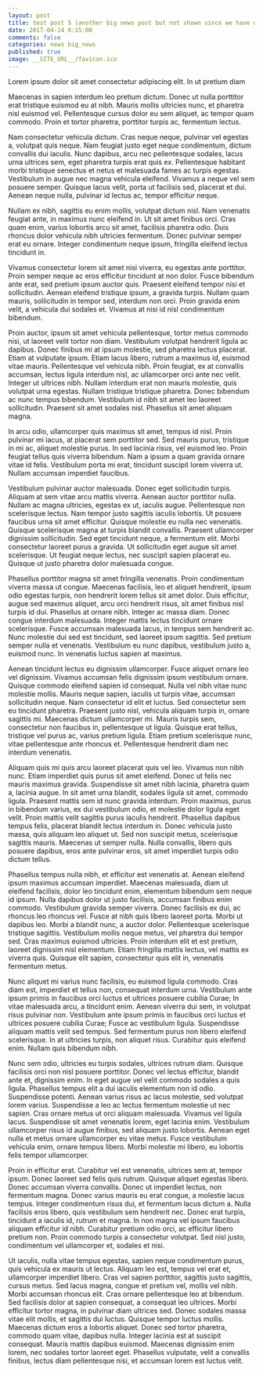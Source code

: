 ```yaml
---
layout: post
title: test post 5 (another big news post but not shown since we have one already)
date: 2017-04-14 0:15:00
comments: false
categories: news big_news
published: true
image: __SITE_URL__/favicon.ico
---
```

Lorem ipsum dolor sit amet consectetur adipiscing elit. In ut pretium diam<!--more-->

Maecenas in sapien interdum leo pretium dictum. Donec ut nulla porttitor erat tristique euismod eu at nibh. Mauris mollis ultricies nunc, et pharetra nisl euismod vel. Pellentesque cursus dolor eu sem aliquet, ac tempor quam commodo. Proin et tortor pharetra, porttitor turpis ac, fermentum lectus.



Nam consectetur vehicula dictum. Cras neque neque, pulvinar vel egestas a, volutpat quis neque. Nam feugiat justo eget neque condimentum, dictum convallis dui iaculis. Nunc dapibus, arcu nec pellentesque sodales, lacus urna ultrices sem, eget pharetra turpis erat quis ex. Pellentesque habitant morbi tristique senectus et netus et malesuada fames ac turpis egestas. Vestibulum in augue nec magna vehicula eleifend. Vivamus a neque vel sem posuere semper. Quisque lacus velit, porta ut facilisis sed, placerat et dui. Aenean neque nulla, pulvinar id lectus ac, tempor efficitur neque.

Nullam ex nibh, sagittis eu enim mollis, volutpat dictum nisl. Nam venenatis feugiat ante, in maximus nunc eleifend in. Ut sit amet finibus orci. Cras quam enim, varius lobortis arcu sit amet, facilisis pharetra odio. Duis rhoncus dolor vehicula nibh ultricies fermentum. Donec pulvinar semper erat eu ornare. Integer condimentum neque ipsum, fringilla eleifend lectus tincidunt in.

Vivamus consectetur lorem sit amet nisi viverra, eu egestas ante porttitor. Proin semper neque ac eros efficitur tincidunt at non dolor. Fusce bibendum ante erat, sed pretium ipsum auctor quis. Praesent eleifend tempor nisi et sollicitudin. Aenean eleifend tristique ipsum, a gravida turpis. Nullam quam mauris, sollicitudin in tempor sed, interdum non orci. Proin gravida enim velit, a vehicula dui sodales et. Vivamus at nisi id nisl condimentum bibendum.

Proin auctor, ipsum sit amet vehicula pellentesque, tortor metus commodo nisi, ut laoreet velit tortor non diam. Vestibulum volutpat hendrerit ligula ac dapibus. Donec finibus mi at ipsum molestie, sed pharetra lectus placerat. Etiam at vulputate ipsum. Etiam lacus libero, rutrum a maximus id, euismod vitae mauris. Pellentesque vel vehicula nibh. Proin feugiat, ex at convallis accumsan, lectus ligula interdum nisl, ac ullamcorper orci ante nec velit. Integer ut ultrices nibh. Nullam interdum erat non mauris molestie, quis volutpat urna egestas. Nullam tristique tristique pharetra. Donec bibendum ac nunc tempus bibendum. Vestibulum id nibh sit amet leo laoreet sollicitudin. Praesent sit amet sodales nisl. Phasellus sit amet aliquam magna.

In arcu odio, ullamcorper quis maximus sit amet, tempus id nisl. Proin pulvinar mi lacus, at placerat sem porttitor sed. Sed mauris purus, tristique in mi ac, aliquet molestie purus. In sed lacinia risus, vel euismod leo. Proin feugiat tellus quis viverra bibendum. Nam a ipsum a quam gravida ornare vitae id felis. Vestibulum porta mi erat, tincidunt suscipit lorem viverra ut. Nullam accumsan imperdiet faucibus.

Vestibulum pulvinar auctor malesuada. Donec eget sollicitudin turpis. Aliquam at sem vitae arcu mattis viverra. Aenean auctor porttitor nulla. Nullam ac magna ultricies, egestas ex ut, iaculis augue. Pellentesque non scelerisque lectus. Nam tempor justo sagittis iaculis lobortis. Ut posuere faucibus urna sit amet efficitur. Quisque molestie eu nulla nec venenatis. Quisque scelerisque magna at turpis blandit convallis. Praesent ullamcorper dignissim sollicitudin. Sed eget tincidunt neque, a fermentum elit. Morbi consectetur laoreet purus a gravida. Ut sollicitudin eget augue sit amet scelerisque. Ut feugiat neque lectus, nec suscipit sapien placerat eu. Quisque ut justo pharetra dolor malesuada congue.

Phasellus porttitor magna sit amet fringilla venenatis. Proin condimentum viverra massa ut congue. Maecenas facilisis, leo et aliquet hendrerit, ipsum odio egestas turpis, non hendrerit lorem tellus sit amet dolor. Duis efficitur, augue sed maximus aliquet, arcu orci hendrerit risus, sit amet finibus nisl turpis id dui. Phasellus at ornare nibh. Integer ac massa diam. Donec congue interdum malesuada. Integer mattis lectus tincidunt ornare scelerisque. Fusce accumsan malesuada lacus, in tempus sem hendrerit ac. Nunc molestie dui sed est tincidunt, sed laoreet ipsum sagittis. Sed pretium semper nulla et venenatis. Vestibulum eu nunc dapibus, vestibulum justo a, euismod nunc. In venenatis luctus sapien at maximus.

Aenean tincidunt lectus eu dignissim ullamcorper. Fusce aliquet ornare leo vel dignissim. Vivamus accumsan felis dignissim ipsum vestibulum ornare. Quisque commodo eleifend sapien id consequat. Nulla vel nibh vitae nunc molestie mollis. Mauris neque sapien, iaculis ut turpis vitae, accumsan sollicitudin neque. Nam consectetur id elit et luctus. Sed consectetur sem eu tincidunt pharetra. Praesent justo nisl, vehicula aliquam turpis in, ornare sagittis mi. Maecenas dictum ullamcorper mi. Mauris turpis sem, consectetur non faucibus in, pellentesque ut ligula. Quisque erat tellus, tristique vel purus ac, varius pretium ligula. Etiam pretium scelerisque nunc, vitae pellentesque ante rhoncus et. Pellentesque hendrerit diam nec interdum venenatis.

Aliquam quis mi quis arcu laoreet placerat quis vel leo. Vivamus non nibh nunc. Etiam imperdiet quis purus sit amet eleifend. Donec ut felis nec mauris maximus gravida. Suspendisse sit amet nibh lacinia, pharetra quam a, lacinia augue. In sit amet urna blandit, sodales ligula sit amet, commodo ligula. Praesent mattis sem id nunc gravida interdum. Proin maximus, purus in bibendum varius, ex dui vestibulum odio, et molestie dolor ligula eget velit. Proin mattis velit sagittis purus iaculis hendrerit. Phasellus dapibus tempus felis, placerat blandit lectus interdum in. Donec vehicula justo massa, quis aliquam leo aliquet ut. Sed non suscipit metus, scelerisque sagittis mauris. Maecenas ut semper nulla. Nulla convallis, libero quis posuere dapibus, eros ante pulvinar eros, sit amet imperdiet turpis odio dictum tellus.

Phasellus tempus nulla nibh, et efficitur est venenatis at. Aenean eleifend ipsum maximus accumsan imperdiet. Maecenas malesuada, diam ut eleifend facilisis, dolor leo tincidunt enim, elementum bibendum sem neque id ipsum. Nulla dapibus dolor ut justo facilisis, accumsan finibus enim commodo. Vestibulum gravida semper viverra. Donec facilisis ex dui, ac rhoncus leo rhoncus vel. Fusce at nibh quis libero laoreet porta. Morbi ut dapibus leo. Morbi a blandit nunc, a auctor dolor. Pellentesque scelerisque tristique sagittis. Vestibulum mollis neque metus, vel pharetra dui tempor sed. Cras maximus euismod ultricies. Proin interdum elit et est pretium, laoreet dignissim nisl elementum. Etiam fringilla mattis lectus, vel mattis ex viverra quis. Quisque elit sapien, consectetur quis elit in, venenatis fermentum metus.

Nunc aliquet mi varius nunc facilisis, eu euismod ligula commodo. Cras diam est, imperdiet et tellus non, consequat interdum urna. Vestibulum ante ipsum primis in faucibus orci luctus et ultrices posuere cubilia Curae; In vitae malesuada arcu, a tincidunt enim. Aenean viverra dui sem, in volutpat risus pulvinar non. Vestibulum ante ipsum primis in faucibus orci luctus et ultrices posuere cubilia Curae; Fusce ac vestibulum ligula. Suspendisse aliquam mattis velit sed tempus. Sed fermentum purus non libero eleifend scelerisque. In at ultricies turpis, non aliquet risus. Curabitur quis eleifend enim. Nullam quis bibendum nibh.

Nunc sem odio, ultricies eu turpis sodales, ultrices rutrum diam. Quisque facilisis orci non nisl posuere porttitor. Donec vel lectus efficitur, blandit ante et, dignissim enim. In eget augue vel velit commodo sodales a quis ligula. Phasellus tempus elit a dui iaculis elementum non id odio. Suspendisse potenti. Aenean varius risus ac lacus molestie, sed volutpat lorem varius. Suspendisse a leo ac lectus fermentum molestie ut nec sapien. Cras ornare metus ut orci aliquam malesuada. Vivamus vel ligula lacus. Suspendisse sit amet venenatis lorem, eget lacinia enim. Vestibulum ullamcorper risus id augue finibus, sed aliquam justo lobortis. Aenean eget nulla et metus ornare ullamcorper eu vitae metus. Fusce vestibulum vehicula enim, ornare tempus libero. Morbi molestie mi libero, eu lobortis felis tempor ullamcorper.

Proin in efficitur erat. Curabitur vel est venenatis, ultrices sem at, tempor ipsum. Donec laoreet sed felis quis rutrum. Quisque aliquet egestas libero. Donec accumsan viverra convallis. Donec ut imperdiet lectus, non fermentum magna. Donec varius mauris eu erat congue, a molestie lacus tempus. Integer condimentum risus dui, et fermentum lacus dictum a. Nulla facilisis eros libero, quis vestibulum sem hendrerit nec. Donec erat turpis, tincidunt a iaculis id, rutrum et magna. In non magna vel ipsum faucibus aliquam efficitur id nibh. Curabitur pretium odio orci, ac efficitur libero pretium non. Proin commodo turpis a consectetur volutpat. Sed nisl justo, condimentum vel ullamcorper et, sodales et nisi.

Ut iaculis, nulla vitae tempus egestas, sapien neque condimentum purus, quis vehicula ex mauris ut lectus. Aliquam leo est, tempus vel erat et, ullamcorper imperdiet libero. Cras vel sapien porttitor, sagittis justo sagittis, cursus metus. Sed lacus magna, congue et pretium vel, mollis vel nibh. Morbi accumsan rhoncus elit. Cras ornare pellentesque leo at bibendum. Sed facilisis dolor at sapien consequat, a consequat leo ultrices. Morbi efficitur tortor magna, in pulvinar diam ultrices sed. Donec sodales massa vitae elit mollis, et sagittis dui luctus. Quisque tempor luctus mollis. Maecenas dictum eros a lobortis aliquet. Donec sed tortor pharetra, commodo quam vitae, dapibus nulla. Integer lacinia est at suscipit consequat. Mauris mattis dapibus euismod. Maecenas dignissim enim lorem, nec sodales tortor laoreet eget. Phasellus vulputate, velit a convallis finibus, lectus diam pellentesque nisi, et accumsan lorem est luctus velit.
